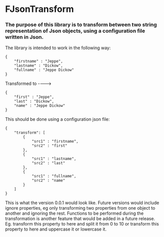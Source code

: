 ﻿# FJsonTransform

### The purpose of this library is to transform between two string representation of Json objects, using a configuration file written in Json. 

The library is intended to work in the following way:

```
{
    "firstname" : "Jeppe",
    "lastname" : "Dickow",
    "fullname" : "Jeppe Dickow"
}
```

Transformed to ----> 

```
{
    "first" : "Jeppe",
    "last" : "Dickow",
    "name" : "Jeppe Dickow"
}
```

This should be done using a configuration json file:

```
{
    "transform": [
        {
            "src1" : "firstname",
            "src2" : "first"
        },
        {
            "src1" : "lastname",
            "src2" : "last"
        },
        {
            "src1" : "fullname",
            "src2" : "name"
        }
    ]
}
```

This is what the version 0.0.1 would look like. 
Future versions would include ignore properties, eg only transforming two properties from one object to another and ignoring the rest. 
Functions to be performed during the transformation is another feature that would be added in a future release.
Eg. transform this property to here and split it from 0 to 10 or transform this property to here and uppercase it or lowercase it.